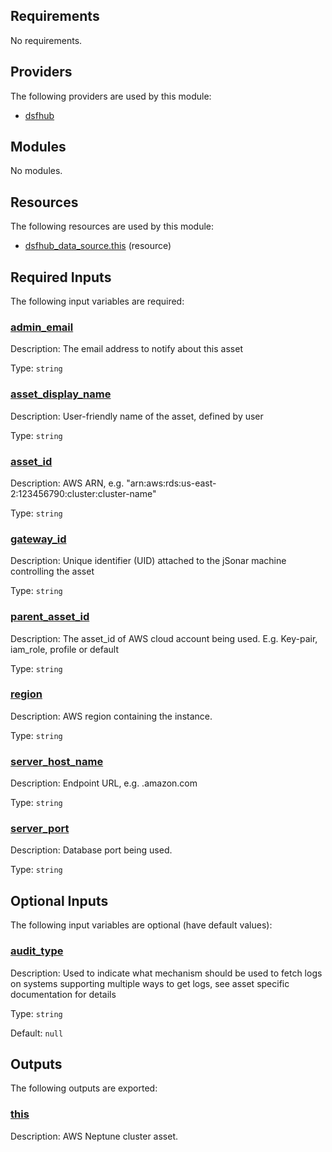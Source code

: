 <!-- BEGIN_TF_DOCS -->
## Requirements

No requirements.

## Providers

The following providers are used by this module:

- <a name="provider_dsfhub"></a> [dsfhub](#provider\_dsfhub)

## Modules

No modules.

## Resources

The following resources are used by this module:

- [dsfhub_data_source.this](https://registry.terraform.io/providers/imperva/dsfhub/latest/docs/resources/data_source) (resource)

## Required Inputs

The following input variables are required:

### <a name="input_admin_email"></a> [admin\_email](#input\_admin\_email)

Description: The email address to notify about this asset

Type: `string`

### <a name="input_asset_display_name"></a> [asset\_display\_name](#input\_asset\_display\_name)

Description: User-friendly name of the asset, defined by user

Type: `string`

### <a name="input_asset_id"></a> [asset\_id](#input\_asset\_id)

Description: AWS ARN, e.g. "arn:aws:rds:us-east-2:123456790:cluster:cluster-name"

Type: `string`

### <a name="input_gateway_id"></a> [gateway\_id](#input\_gateway\_id)

Description: Unique identifier (UID) attached to the jSonar machine controlling the asset

Type: `string`

### <a name="input_parent_asset_id"></a> [parent\_asset\_id](#input\_parent\_asset\_id)

Description: The asset\_id of AWS cloud account being used. E.g. Key-pair, iam\_role, profile or default

Type: `string`

### <a name="input_region"></a> [region](#input\_region)

Description: AWS region containing the instance.

Type: `string`

### <a name="input_server_host_name"></a> [server\_host\_name](#input\_server\_host\_name)

Description: Endpoint URL, e.g. <domain>.amazon.com

Type: `string`

### <a name="input_server_port"></a> [server\_port](#input\_server\_port)

Description: Database port being used.

Type: `string`

## Optional Inputs

The following input variables are optional (have default values):

### <a name="input_audit_type"></a> [audit\_type](#input\_audit\_type)

Description: Used to indicate what mechanism should be used to fetch logs on systems supporting multiple ways to get logs, see asset specific documentation for details

Type: `string`

Default: `null`

## Outputs

The following outputs are exported:

### <a name="output_this"></a> [this](#output\_this)

Description: AWS Neptune cluster asset.
<!-- END_TF_DOCS -->